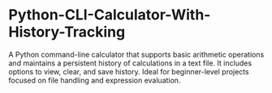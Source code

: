 # Python-CLI-Calculator-With-History-Tracking
A Python command-line calculator that supports basic arithmetic operations and maintains a persistent history of calculations in a text file. It includes options to view, clear, and save history. Ideal for beginner-level projects focused on file handling and expression evaluation.
